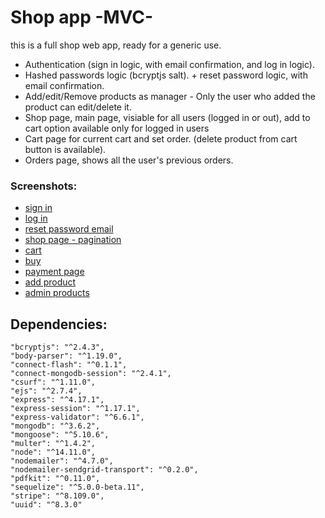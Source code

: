 # Shop app -MVC-
this is a full shop web app, ready for a generic use.

* Authentication (sign in logic, with email confirmation, and log in logic).
* Hashed passwords logic (bcryptjs salt). + reset password logic, with email confirmation.
* Add/edit/Remove products as manager - Only the user who added the product can edit/delete it.
* Shop page, main page, visiable for all users (logged in or out), add to cart option available only for logged in users
* Cart page for current cart and set order. (delete product from cart button is available).
* Orders page, shows all the user's previous orders.

### Screenshots:
* [sign in](https://i.ibb.co/FgsGkr4/signup.jpg)
* [log in](https://i.ibb.co/NWt0fVH/signin.jpg)
* [reset password email](https://i.ibb.co/5Tyw76L/passresetmail.jpg)
* [shop page - pagination](https://i.ibb.co/B3MDZQr/shop.jpg)
* [cart](https://i.ibb.co/wLmBF2F/cart.jpg)
* [buy](https://i.ibb.co/jf2fQrK/OrderNow.jpg)
* [payment page](https://i.ibb.co/sJ6cR0h/paypage.jpg)
* [add product](https://i.ibb.co/L134rcK/add-Product.jpg)
* [admin products](https://i.ibb.co/JKZ6W7b/Admin-Products.jpg)

## Dependencies:
    "bcryptjs": "^2.4.3",
    "body-parser": "^1.19.0",
    "connect-flash": "^0.1.1",
    "connect-mongodb-session": "^2.4.1",
    "csurf": "^1.11.0",
    "ejs": "^2.7.4",
    "express": "^4.17.1",
    "express-session": "^1.17.1",
    "express-validator": "^6.6.1",
    "mongodb": "^3.6.2",
    "mongoose": "^5.10.6",
    "multer": "^1.4.2",
    "node": "^14.11.0",
    "nodemailer": "^4.7.0",
    "nodemailer-sendgrid-transport": "^0.2.0",
    "pdfkit": "^0.11.0",
    "sequelize": "^5.0.0-beta.11",
    "stripe": "^8.109.0",
    "uuid": "^8.3.0"
